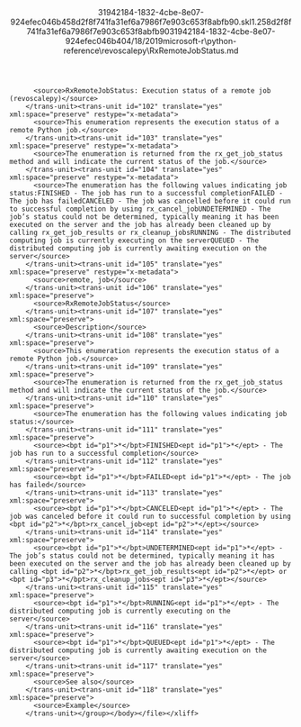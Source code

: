 <?xml version="1.0"?><xliff version="1.2" xmlns="urn:oasis:names:tc:xliff:document:1.2" xmlns:xsi="http://www.w3.org/2001/XMLSchema-instance" xsi:schemaLocation="urn:oasis:names:tc:xliff:document:1.2 xliff-core-1.2-transitional.xsd"><file datatype="xml" original="RxRemoteJobStatus.md" source-language="en-US" target-language="en-US"><header><tool tool-id="mdxliff" tool-name="mdxliff" tool-version="1.0-d1654b2" tool-company="Microsoft" /><xliffext:skl_file_name xmlns:xliffext="urn:microsoft:content:schema:xliffextensions">31942184-1832-4cbe-8e07-924efec046b458d2f8f741fa31ef6a7986f7e903c653f8abfb90.skl</xliffext:skl_file_name><xliffext:version xmlns:xliffext="urn:microsoft:content:schema:xliffextensions">1.2</xliffext:version><xliffext:ms.openlocfilehash xmlns:xliffext="urn:microsoft:content:schema:xliffextensions">58d2f8f741fa31ef6a7986f7e903c653f8abfb90</xliffext:ms.openlocfilehash><xliffext:ms.sourcegitcommit xmlns:xliffext="urn:microsoft:content:schema:xliffextensions">31942184-1832-4cbe-8e07-924efec046b4</xliffext:ms.sourcegitcommit><xliffext:ms.lasthandoff xmlns:xliffext="urn:microsoft:content:schema:xliffextensions">04/18/2019</xliffext:ms.lasthandoff><xliffext:ms.openlocfilepath xmlns:xliffext="urn:microsoft:content:schema:xliffextensions">microsoft-r\python-reference\revoscalepy\RxRemoteJobStatus.md</xliffext:ms.openlocfilepath></header><body><group id="content" extype="content"><trans-unit id="101" translate="yes" xml:space="preserve" restype="x-metadata">
          <source>RxRemoteJobStatus: Execution status of a remote job (revoscalepy)</source>
        </trans-unit><trans-unit id="102" translate="yes" xml:space="preserve" restype="x-metadata">
          <source>This enumeration represents the execution status of a remote Python job.</source>
        </trans-unit><trans-unit id="103" translate="yes" xml:space="preserve" restype="x-metadata">
          <source>The enumeration is returned from the rx_get_job_status method and will indicate the current status of the job.</source>
        </trans-unit><trans-unit id="104" translate="yes" xml:space="preserve" restype="x-metadata">
          <source>The enumeration has the following values indicating job status:FINISHED - The job has run to a successful completionFAILED - The job has failedCANCELED - The job was cancelled before it could run to successful completion by using rx_cancel_jobUNDETERMINED - The job’s status could not be determined, typically meaning it has been executed on the server and the job has already been cleaned up by calling rx_get_job_results or rx_cleanup_jobsRUNNING - The distributed computing job is currently executing on the serverQUEUED - The distributed computing job is currently awaiting execution on the server</source>
        </trans-unit><trans-unit id="105" translate="yes" xml:space="preserve" restype="x-metadata">
          <source>remote, job</source>
        </trans-unit><trans-unit id="106" translate="yes" xml:space="preserve">
          <source>RxRemoteJobStatus</source>
        </trans-unit><trans-unit id="107" translate="yes" xml:space="preserve">
          <source>Description</source>
        </trans-unit><trans-unit id="108" translate="yes" xml:space="preserve">
          <source>This enumeration represents the execution status of a remote Python job.</source>
        </trans-unit><trans-unit id="109" translate="yes" xml:space="preserve">
          <source>The enumeration is returned from the rx_get_job_status method and will indicate the current status of the job.</source>
        </trans-unit><trans-unit id="110" translate="yes" xml:space="preserve">
          <source>The enumeration has the following values indicating job status:</source>
        </trans-unit><trans-unit id="111" translate="yes" xml:space="preserve">
          <source><bpt id="p1">*</bpt>FINISHED<ept id="p1">*</ept> - The job has run to a successful completion</source>
        </trans-unit><trans-unit id="112" translate="yes" xml:space="preserve">
          <source><bpt id="p1">*</bpt>FAILED<ept id="p1">*</ept> - The job has failed</source>
        </trans-unit><trans-unit id="113" translate="yes" xml:space="preserve">
          <source><bpt id="p1">*</bpt>CANCELED<ept id="p1">*</ept> - The job was canceled before it could run to successful completion by using <bpt id="p2">*</bpt>rx_cancel_job<ept id="p2">*</ept></source>
        </trans-unit><trans-unit id="114" translate="yes" xml:space="preserve">
          <source><bpt id="p1">*</bpt>UNDETERMINED<ept id="p1">*</ept> - The job’s status could not be determined, typically meaning it has been executed on the server and the job has already been cleaned up by calling <bpt id="p2">*</bpt>rx_get_job_results<ept id="p2">*</ept> or <bpt id="p3">*</bpt>rx_cleanup_jobs<ept id="p3">*</ept></source>
        </trans-unit><trans-unit id="115" translate="yes" xml:space="preserve">
          <source><bpt id="p1">*</bpt>RUNNING<ept id="p1">*</ept> - The distributed computing job is currently executing on the server</source>
        </trans-unit><trans-unit id="116" translate="yes" xml:space="preserve">
          <source><bpt id="p1">*</bpt>QUEUED<ept id="p1">*</ept> - The distributed computing job is currently awaiting execution on the server</source>
        </trans-unit><trans-unit id="117" translate="yes" xml:space="preserve">
          <source>See also</source>
        </trans-unit><trans-unit id="118" translate="yes" xml:space="preserve">
          <source>Example</source>
        </trans-unit></group></body></file></xliff>